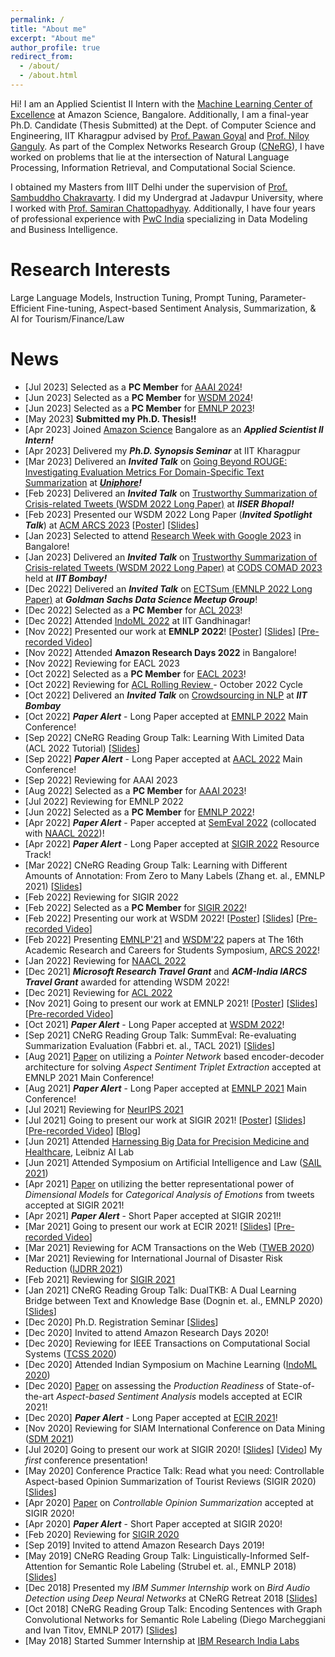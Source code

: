 ```yaml
---
permalink: /
title: "About me"
excerpt: "About me"
author_profile: true
redirect_from: 
  - /about/
  - /about.html
---
```


Hi! I am an Applied Scientist II Intern with the [Machine Learning Center of Excellence](https://www.amazon.jobs/en/teams/machine-learning) at Amazon Science, Bangalore. Additionally, I am a final-year Ph.D. Candidate (Thesis Submitted) at the Dept. of Computer Science and Engineering, IIT Kharagpur advised by [Prof. Pawan Goyal](http://cse.iitkgp.ac.in/~pawang/) and [Prof. Niloy Ganguly](http://www.facweb.iitkgp.ac.in/~niloy/). As part of the Complex Networks Research Group ([CNeRG](https://cnerg-iitkgp.github.io/)), I have worked on problems that lie at the intersection of Natural Language Processing, Information Retrieval, and Computational Social Science.

I obtained my Masters from IIIT Delhi under the supervision of [Prof. Sambuddho Chakravarty](https://sites.google.com/site/sambuddhochakravarty/home?authuser=0). I did my Undergrad at Jadavpur University, where I worked with [Prof. Samiran Chattopadhyay](http://www.jaduniv.edu.in/profile.php?uid=615). Additionally, I have four years of professional experience with [PwC India](https://www.pwc.in/) specializing in Data Modeling and Business Intelligence.

Research Interests
======
Large Language Models, Instruction Tuning, Prompt Tuning, Parameter-Efficient Fine-tuning, Aspect-based Sentiment Analysis, Summarization, & AI for Tourism/Finance/Law

News
======
<ul class="smallFont">
  <li> [Jul 2023] Selected as a <b>PC Member</b> for <a href="https://aaai.org/aaai-conference/">AAAI 2024</a>! </li>
  <li> [Jun 2023] Selected as a <b>PC Member</b> for <a href="https://www.wsdm-conference.org/2024/">WSDM 2024</a>! </li>
  <li> [Jun 2023] Selected as a <b>PC Member</b> for <a href="https://2023.emnlp.org/">EMNLP 2023</a>! </li>
  <li> [May 2023] <b>Submitted my Ph.D. Thesis!!</b> </li>
  <li> [Apr 2023] Joined <a href="https://www.amazon.science/">Amazon Science</a> Bangalore as an <b><i>Applied Scientist II Intern!</i></b></li>
  <li> [Apr 2023] Delivered my <b><i>Ph.D. Synopsis Seminar</i></b> at IIT Kharagpur </li>
  <li> [Mar 2023] Delivered an <b><i>Invited Talk</i></b> on <a href="https://docs.google.com/presentation/d/e/2PACX-1vTxX5Edk-ZKL3h8H6n_LtZKKZbiS_iaJ-dCpCqUoh63PTRxsZWqFzaqwU80Gt4nztHCxVrgE2ML0Tqw/pub?start=true&loop=false&delayms=5000">Going Beyond ROUGE: Investigating Evaluation Metrics For Domain-Specific Text Summarization</a> at <b><i><a href="https://www.uniphore.com/">Uniphore</a>!</i></b></li>
  <li> [Feb 2023] Delivered an <b><i>Invited Talk</i></b> on <a href="https://docs.google.com/presentation/d/e/2PACX-1vRx9NYdSlseXbC_EF1seA7fOTEI2cWdE3mck0YGtBEygZmHkPkEIy-fS-WRQlQUnP0wn77LjMTn0X9k/pub?start=true&loop=false&delayms=30000">Trustworthy Summarization of Crisis-related Tweets (WSDM 2022 Long Paper)</a> at <b><i>IISER Bhopal!</i></b></li>
  <li> [Feb 2023] Presented our WSDM 2022 Long Paper (<b><i>Invited Spotlight Talk</i></b>) at <a href="https://event.india.acm.org/ARCS/#arcs-schedule">ACM ARCS 2023</a> [<a href="/files/pdf/research/MTLTS_WSDM2022_Poster_ARCS2023.pdf">Poster</a>] [<a href="https://docs.google.com/presentation/d/e/2PACX-1vS3cSl6et5Zkv7rI3YoVUr-zJ53zFyvTYw8DZCb3p2ki3L-73gOrLNZv8aMhraP1aFUQxYP4ewo2IA8/pub?start=true&loop=false&delayms=5000">Slides</a>]</li>
  <li> [Jan 2023] Selected to attend <a href="https://sites.google.com/view/researchweek2023/home">Research Week with Google 2023</a> in Bangalore! </li>
  <li> [Jan 2023] Delivered an <b><i>Invited Talk</i></b> on <a href="https://docs.google.com/presentation/d/e/2PACX-1vR1rlkZR5sWzucTKmvWSTCG2DGv37DtMgYilka_EyccgbvLSS19QU42MoKNvuuCH2yEmgmoi2SHPNW8/pub?start=true&loop=false&delayms=5000">Trustworthy Summarization of Crisis-related Tweets (WSDM 2022 Long Paper)</a> at <a href="https://cods-comad.in/technical-program.php">CODS COMAD 2023</a> held at <b><i>IIT Bombay!</i></b></li>
  <li> [Dec 2022] Delivered an <b><i>Invited Talk</i></b> on <a href="https://docs.google.com/presentation/d/e/2PACX-1vSq7fPoiVBTZgKCC5BNV07zXrTvo2saa2yt13MbyZ6_tn6sqw6_qhwe2t17tBosvB6DGZEMk6Zlx3ml/pub?start=true&loop=false&delayms=5000">ECTSum (EMNLP 2022 Long Paper)</a> at <b><i>Goldman Sachs Data Science Meetup Group</i></b>! </li>
  <li> [Dec 2022] Selected as a <b>PC Member</b> for <a href="https://2023.aclweb.org//">ACL 2023</a>! </li>
  <li> [Dec 2022] Attended <a href="https://indoml.in/">IndoML 2022</a> at IIT Gandhinagar! </li>
  <li> [Nov 2022] Presented our work at <b>EMNLP 2022</b>! [<a href="/files/pdf/research/ECTSum_EMNLP2022_Poster.pdf">Poster</a>] [<a href="https://docs.google.com/presentation/d/e/2PACX-1vTGUke-pXTT9MtbVOJCuO_A7Lnaeex7LBkLAY6uxPVEGZ5l6mqvHkENADlPd9lMHXCkZCQMQSgZJFpN/pub?start=true&loop=false&delayms=3000">Slides</a>] [<a href="https://drive.google.com/file/d/1DW2i2ApgiE6V7ViiayX5zdJSRXdAEbsy/view?usp=sharing">Pre-recorded Video</a>] </li>
  <li> [Nov 2022] Attended <b>Amazon Research Days 2022</b> in Bangalore! </li>
  <li> [Nov 2022] Reviewing for EACL 2023 </li>
  <li> [Oct 2022] Selected as a <b>PC Member</b> for <a href="https://2023.eacl.org/">EACL 2023</a>! </li>
  <li> [Oct 2022] Reviewing for <a href="https://openreview.net/group?id=aclweb.org/ACL/ARR/2022/October"> ACL Rolling Review </a> - October 2022 Cycle </li>
  <li> [Oct 2022] Delivered an <b><i>Invited Talk</i></b> on <a href="https://docs.google.com/presentation/d/e/2PACX-1vT7-BFv5OyNeT1iFBqReP2h8OBBc6bSDxeO02a5dyLcjqGa5U2omRgIece1wilv8RWvfyC3Vf0HzCzn/pub?start=true&loop=false&delayms=10000">Crowdsourcing in NLP</a> at <b><i>IIT Bombay</i></b></li>
  <li> [Oct 2022] <b><i>Paper Alert</i></b> - Long Paper accepted at <a href="https://2022.emnlp.org/">EMNLP 2022</a> Main Conference! </li>
  <li> [Sep 2022] CNeRG Reading Group Talk: Learning With Limited Data (ACL 2022 Tutorial) [<a href="https://docs.google.com/presentation/d/e/2PACX-1vRZSiVF_oJqRl2hKRGSR9xeQw_j8kd4dbJ3g2-sHr1uyerUT-PzPXdBt4RYQLdcjA/pub?start=true&loop=false&delayms=5000">Slides</a>] </li>
  <li> [Sep 2022] <b><i>Paper Alert</i></b> - Long Paper accepted at <a href="https://www.aacl2022.org/">AACL 2022</a> Main Conference! </li>
  <li> [Sep 2022] Reviewing for AAAI 2023 </li>
  <li> [Aug 2022] Selected as a <b>PC Member</b> for <a href="https://aaai.org/Conferences/AAAI-23/">AAAI 2023</a>! </li>
  <li> [Jul 2022] Reviewing for EMNLP 2022 </li>
  <li> [Jun 2022] Selected as a <b>PC Member</b> for <a href="https://2022.emnlp.org/">EMNLP 2022</a>! </li>
  <li> [Apr 2022] <b><i>Paper Alert</i></b> - Paper accepted at <a href="https://semeval.github.io/SemEval2022/">SemEval 2022</a> (collocated with <a href="https://2022.naacl.org/">NAACL 2022</a>)! </li>
  <li> [Apr 2022] <b><i>Paper Alert</i></b> - Long Paper accepted at <a href="https://sigir.org/sigir2022/call-for-resource-papers/">SIGIR 2022</a> Resource Track! </li>
  <li> [Mar 2022] CNeRG Reading Group Talk: Learning with Different Amounts of  Annotation: From Zero to Many Labels (Zhang et. al., EMNLP 2021) [<a href="https://docs.google.com/presentation/d/e/2PACX-1vTu8slBnjM_SFfCzf-upZMfJPJ8es1Tz-GSu8IcS7TcLTUXGdg746s2zsZfJsmVVg/pub?start=true&loop=false&delayms=3000">Slides</a>] </li>
  <li> [Feb 2022] Reviewing for SIGIR 2022 </li>
  <li> [Feb 2022] Selected as a <b>PC Member</b> for <a href="https://sigir.org/sigir2022/">SIGIR 2022</a>! </li>
  <li> [Feb 2022] Presenting our work at WSDM 2022! [<a href="/files/pdf/research/MTLTS_WSDM2022_fp870_Poster.pdf">Poster</a>] [<a href="https://docs.google.com/presentation/d/e/2PACX-1vRErrVbF5LqEE1oM2OO_mcvbgKc2nSoOjZ42WLx9ckwiQ-jc4ZKM-JJlH4nKf3VkUL5Q71tMvplc-O-/pub?start=false&loop=false&delayms=10000">Slides</a>] [<a href="https://files.atypon.com/acm/cd7aa8b12948edfbb3d9260b4d706c7c">Pre-recorded Video</a>] </li>
  <li> [Feb 2022] Presenting <a href="/talks/2022-02-11-seminar-03">EMNLP'21</a> and <a href="/talks/2022-02-11-seminar-04">WSDM'22</a> papers at The 16th Academic Research and Careers for Students Symposium, <a href="https://event.india.acm.org/ARCS/">ARCS 2022</a>! </li>
  <li> [Jan 2022] Reviewing for <a href="https://2022.naacl.org/">NAACL 2022</a> </li>
  <li> [Dec 2021] <b><i>Microsoft Research Travel Grant</i></b> and <b><i>ACM-India IARCS Travel Grant</i></b> awarded for attending WSDM 2022! </li>
  <li> [Dec 2021] Reviewing for <a href="https://www.2022.aclweb.org/">ACL 2022</a> </li>
  <li> [Nov 2021] Going to present our work at EMNLP 2021! [<a href="/files/pdf/research/PASTE_EMNLP2021_Poster.pdf">Poster</a>] [<a href="https://docs.google.com/presentation/d/e/2PACX-1vQ3W4tGs6iSBfhxtr4FX6qccGqucRlYSkPyqJfhoQtZt7iZbIFXe06oy7J-vMvRbNLIyj0PzSRfh8GB/pub?start=false&loop=false&delayms=10000">Slides</a>] [<a href="https://drive.google.com/file/d/1ugghVluFXIP_xpIDKlp4VsivXODgt2RI/view?usp=sharing">Pre-recorded Video</a>] </li>
  <li> [Oct 2021] <b><i>Paper Alert</i></b> - Long Paper accepted at <a href="https://www.wsdm-conference.org/2022/">WSDM 2022</a>! </li>
  <li> [Sep 2021] CNeRG Reading Group Talk: SummEval: Re-evaluating Summarization Evaluation (Fabbri et. al., TACL 2021) [<a href="https://docs.google.com/presentation/d/e/2PACX-1vTbmzIu7TBEyZvRoZZWSvuNqjQsoAckhWd_7K4rtrKNFTjHTD7RQWhEfanTajUtb4-5eW22Svpt7HnN/pub?start=false&loop=false&delayms=3000">Slides</a>] </li>
  <li> [Aug 2021] <a href="/files/pdf/research/c05.pdf">Paper</a> on utilizing a <i>Pointer Network</i> based encoder-decoder architecture for solving <i>Aspect Sentiment Triplet Extraction</i> accepted at EMNLP 2021 Main Conference! </li>
  <li> [Aug 2021] <b><i>Paper Alert</i></b> - Long Paper accepted at <a href="https://2021.emnlp.org/papers">EMNLP 2021</a> Main Conference! </li>
  <li> [Jul 2021] Reviewing for <a href="https://nips.cc/">NeurIPS 2021</a> </li>
  <li> [Jul 2021] Going to present our work at SIGIR 2021! [<a href="/files/pdf/research/VADEC_SIGIR2021_Poster.pdf">Poster</a>] [<a href="https://docs.google.com/presentation/d/e/2PACX-1vQpnzCkBpsfsG5ah-KKegGFc90IwTHZiLkzB76kUXlrmrz7m-6JnWl3-uTfoFs-LsNVbmPE2JqAXdHT/pub?start=false&loop=false&delayms=3000">Slides</a>] [<a href="https://files.atypon.com/acm/a419079f7fed8d5a4e1e8cf5553b7139">Pre-recorded Video</a>] [<a href="/posts/2021/07-c04-sigir21">Blog</a>] </li>
  <li> [Jun 2021] Attended <a href="https://leibniz-ai-lab.de/?etn=upcoming-events/">Harnessing Big Data for Precision Medicine and Healthcare</a>, Leibniz AI Lab </li>
  <li> [Jun 2021] Attended Symposium on Artificial Intelligence and Law (<a href="https://sites.google.com/view/sail-2021/">SAIL 2021</a>) </li>
  <li> [Apr 2021] <a href="/files/pdf/research/c04.pdf">Paper</a> on utilizing the better representational power of <i> Dimensional Models </i> for <i> Categorical Analysis of Emotions </i> from tweets accepted at SIGIR 2021! </li>
  <li> [Apr 2021] <b><i>Paper Alert</i></b> - Short Paper accepted at SIGIR 2021!! </li>
  <li> [Mar 2021] Going to present our work at ECIR 2021! [<a href="https://docs.google.com/presentation/d/e/2PACX-1vSA0cnc7YFzkoyj2sQRn7eg6EJjO9IY33Rh1csHfJr1XuEKxRqx3IBHigfTb5bLa8uFeXlxQdK7R6hM/pub?start=false&loop=false&delayms=3000">Slides</a>] [<a href="https://drive.google.com/file/d/1_Nb4dZpG3c8CjNq1l6DtHk75n-5xQOi-/view?usp=sharing">Pre-recorded Video</a>] </li>
  <li> [Mar 2021] Reviewing for ACM Transactions on the Web (<a href="https://dl.acm.org/journal/tweb/">TWEB 2020</a>) </li>
  <li> [Mar 2021] Reviewing for International Journal of Disaster Risk Reduction (<a href="https://www.journals.elsevier.com/international-journal-of-disaster-risk-reduction">IJDRR 2021</a>) </li>
  <li> [Feb 2021] Reviewing for <a href="https://sigir.org/sigir2021/">SIGIR 2021</a> </li>
  <li> [Jan 2021] CNeRG Reading Group Talk: DualTKB: A Dual Learning Bridge between Text and Knowledge Base (Dognin et. al., EMNLP 2020) [<a href="https://docs.google.com/presentation/d/e/2PACX-1vTtOUPtoTv1hjIskPlHqz3h3QCmoZ47sCGFkkaoyvsxo4bWli9oRVWOGlKC3tYdlP3cxih8Q4daS9Yg/pub?start=false&loop=false&delayms=3000">Slides</a>] </li>
  <li> [Dec 2020] Ph.D. Registration Seminar [<a href="https://docs.google.com/presentation/d/e/2PACX-1vTPWw3MBpjn-ZwybaC5KC2s7OZi5fwoIPMSf78yNuUlW2kR9Bopp_NDysfVHfdrtE7v_m1VKue47j2o/pub?start=false&loop=false&delayms=3000">Slides</a>] </li>
  <li> [Dec 2020] Invited to attend Amazon Research Days 2020! </li>
  <li> [Dec 2020] Reviewing for IEEE Transactions on Computational Social Systems (<a href="https://ieeexplore.ieee.org/xpl/RecentIssue.jsp?punumber=6570650">TCSS 2020</a>) </li>
  <li> [Dec 2020] Attended Indian Symposium on Machine Learning (<a href="https://labs.iitgn.ac.in/datascience/indoml/">IndoML 2020</a>) </li>
  <li> [Dec 2020] <a href="/files/pdf/research/c03.pdf">Paper</a> on assessing the <i> Production Readiness </i> of State-of-the-art <i> Aspect-based Sentiment Analysis </i> models accepted at ECIR 2021! </li>
  <li> [Dec 2020] <b><i>Paper Alert</i></b> - Long Paper accepted at <a href="https://www.ecir2021.eu/">ECIR 2021</a>! </li>
  <li> [Nov 2020] Reviewing for SIAM International Conference on Data Mining (<a href="https://www.siam.org/conferences/cm/conference/sdm21">SDM 2021</a>) </li>
  <li> [Jul 2020] Going to present our work at SIGIR 2020! [<a href="https://docs.google.com/presentation/d/e/2PACX-1vT-oaf6d6ISese7sXIYtpQZYxILEjnsP4L2ZTqHGmeg235De_dzfaCJNDOMkGzzFuxFlS_WDB4bBJzX/pub?start=false&loop=false&delayms=3000">Slides</a>] [<a href="https://dl.acm.org/doi/abs/10.1145/3397271.3401269">Video</a>] My <i> first </i> conference presentation! </li>
  <li> [May 2020] Conference Practice Talk: Read what you need: Controllable Aspect-based Opinion Summarization of Tourist Reviews (SIGIR 2020) [<a href="https://docs.google.com/presentation/d/e/2PACX-1vT-oaf6d6ISese7sXIYtpQZYxILEjnsP4L2ZTqHGmeg235De_dzfaCJNDOMkGzzFuxFlS_WDB4bBJzX/pub?start=false&loop=false&delayms=3000">Slides</a>] </li>
  <li> [Apr 2020] <a href="/files/pdf/research/c02.pdf">Paper</a> on <i>Controllable Opinion Summarization</i> accepted at SIGIR 2020! </li>
  <li> [Apr 2020] <b><i>Paper Alert</i></b> - Short Paper accepted at SIGIR 2020! </li>
  <li> [Feb 2020] Reviewing for <a href="https://sigir.org/sigir2020/">SIGIR 2020</a> </li>
  <li> [Sep 2019] Invited to attend Amazon Research Days 2019! </li>
  <li> [May 2019] CNeRG Reading Group Talk: Linguistically-Informed Self-Attention for Semantic Role Labeling (Strubel et. al., EMNLP 2018) [<a href="https://docs.google.com/presentation/d/e/2PACX-1vR308wHtYIzPVuO1pRcwbqSTxbHmacEXwIwMRny48PE4aVWbrK9RGNjV-FXFQ3A4A/pub?start=false&loop=false&delayms=3000">Slides</a>] </li>
  <li> [Dec 2018] Presented my <i> IBM Summer Internship </i> work on <i> Bird Audio Detection using Deep Neural Networks </i> at CNeRG Retreat 2018 [<a href="https://docs.google.com/presentation/d/e/2PACX-1vRIY1ctokV6132RtxxDSe9SaoT7LjhiWQFy1Tl_MbPbZMLTe9lph-psntVlESewfK_4yA3XUaXcv-QI/pub?start=false&loop=false&delayms=3000">Slides</a>] </li>
  <li> [Oct 2018] CNeRG Reading Group Talk: Encoding Sentences with Graph Convolutional Networks for Semantic Role Labeling (Diego Marcheggiani and Ivan Titov, EMNLP 2017) [<a href="https://diegma.github.io/slides/EMNLP17_slides.pdf">Slides</a>] </li>
  <li> [May 2018] Started Summer Internship at <a href="https://www.research.ibm.com/labs/india/">IBM Research India Labs</a> </li>
</ul>
